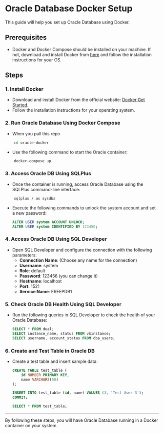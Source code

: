 # Oracle Database Docker Setup

This guide will help you set up Oracle Database using Docker. 

## Prerequisites

- Docker and Docker Compose should be installed on your machine. If not, download and install Docker from [here](https://www.docker.com/get-started) and follow the installation instructions for your OS.

## Steps

### 1. **Install Docker**

- Download and install Docker from the official website: [Docker Get Started](https://www.docker.com/get-started).
- Follow the installation instructions for your operating system.

### 2. **Run Oracle Database Using Docker Compose**

- When you pull this repo
```bash
    cd oracle-docker
```
- Use the following command to start the Oracle container:
```bash
    docker-compose up
```

### 3. **Access Oracle DB Using SQLPlus**

- Once the container is running, access Oracle Database using the SQLPlus command-line interface:
```bash
    sqlplus / as sysdba
```
- Execute the following commands to unlock the system account and set a new password:
    ```sql
    ALTER USER system ACCOUNT UNLOCK;
    ALTER USER system IDENTIFIED BY 123456;
    ```

### 4. **Access Oracle DB Using SQL Developer**

- Open SQL Developer and configure the connection with the following parameters:
    - **Connection Name**: (Choose any name for the connection)
    - **Username**: system
    - **Role**: default
    - **Password**: 123456 (you can change it)
    - **Hostname**: localhost
    - **Port**: 1521
    - **Service Name**: FREEPDB1

### 5. **Check Oracle DB Health Using SQL Developer**

- Run the following queries in SQL Developer to check the health of your Oracle Database:
    ```sql
    SELECT * FROM dual;
    SELECT instance_name, status FROM v$instance;
    SELECT username, account_status FROM dba_users;
    ```

### 6. **Create and Test Table in Oracle DB**

- Create a test table and insert sample data:
    ```sql
    CREATE TABLE test_table (
        id NUMBER PRIMARY KEY,
        name VARCHAR2(50)
    );

    INSERT INTO test_table (id, name) VALUES (3, 'Test User 3');
    COMMIT;

    SELECT * FROM test_table;
    ```

---

By following these steps, you will have Oracle Database running in a Docker container on your system.